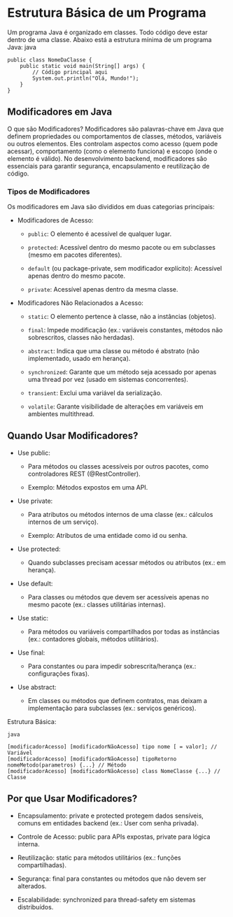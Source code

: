 # Estrutura Básica de um Programa
Um programa Java é organizado em classes. Todo código deve estar dentro de uma classe. Abaixo está a estrutura mínima de um programa Java:
java
````
public class NomeDaClasse {
    public static void main(String[] args) {
        // Código principal aqui
        System.out.println("Olá, Mundo!");
    }
}
````

## Modificadores em Java

O que são Modificadores?
Modificadores são palavras-chave em Java que definem propriedades ou comportamentos de classes, métodos, variáveis ou outros elementos. Eles controlam aspectos como acesso (quem pode acessar), comportamento (como o elemento funciona) e escopo (onde o elemento é válido). No desenvolvimento backend, modificadores são essenciais para garantir segurança, encapsulamento e reutilização de código.

### Tipos de Modificadores
Os modificadores em Java são divididos em duas categorias principais:
* Modificadores de Acesso:
   * ``public``: O elemento é acessível de qualquer lugar.

   * ``protected``: Acessível dentro do mesmo pacote ou em subclasses (mesmo em pacotes diferentes).

   * ``default`` (ou package-private, sem modificador explícito): Acessível apenas dentro do mesmo pacote.

   * ``private``: Acessível apenas dentro da mesma classe.

* Modificadores Não Relacionados a Acesso:
   * ``static``: O elemento pertence à classe, não a instâncias (objetos).

   * ``final``: Impede modificação (ex.: variáveis constantes, métodos não sobrescritos, classes não herdadas).

   * ``abstract``: Indica que uma classe ou método é abstrato (não implementado, usado em herança).

   * ``synchronized``: Garante que um método seja acessado por apenas uma thread por vez (usado em sistemas concorrentes).

   * ``transient``: Exclui uma variável da serialização.

   * ``volatile``: Garante visibilidade de alterações em variáveis em ambientes multithread.

##  Quando Usar Modificadores?
* Use public:
   * Para métodos ou classes acessíveis por outros pacotes, como controladores REST (@RestController).

   * Exemplo: Métodos expostos em uma API.

* Use private:
   * Para atributos ou métodos internos de uma classe (ex.: cálculos internos de um serviço).

   * Exemplo: Atributos de uma entidade como id ou senha.

* Use protected:
   * Quando subclasses precisam acessar métodos ou atributos (ex.: em herança).

* Use default:
   * Para classes ou métodos que devem ser acessíveis apenas no mesmo pacote (ex.: classes utilitárias internas).

* Use static:
   * Para métodos ou variáveis compartilhados por todas as instâncias (ex.: contadores globais, métodos utilitários).

* Use final:
   * Para constantes ou para impedir sobrescrita/herança (ex.: configurações fixas).

* Use abstract:
  * Em classes ou métodos que definem contratos, mas deixam a implementação para subclasses (ex.: serviços genéricos).

Estrutura Básica:
````
java

[modificadorAcesso] [modificadorNãoAcesso] tipo nome [ = valor]; // Variável
[modificadorAcesso] [modificadorNãoAcesso] tipoRetorno nomeMetodo(parametros) {...} // Método
[modificadorAcesso] [modificadorNãoAcesso] class NomeClasse {...} // Classe

````

## Por que Usar Modificadores?
* Encapsulamento: private e protected protegem dados sensíveis, comuns em entidades backend (ex.: User com senha privada).

* Controle de Acesso: public para APIs expostas, private para lógica interna.

* Reutilização: static para métodos utilitários (ex.: funções compartilhadas).

* Segurança: final para constantes ou métodos que não devem ser alterados.

* Escalabilidade: synchronized para thread-safety em sistemas distribuídos.




